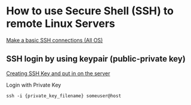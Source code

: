# How to use Secure Shell (SSH) to remote Linux Servers

[Make a basic SSH connections (All OS)](https://www.howtogeek.com/311287/how-to-connect-to-an-ssh-server-from-windows-macos-or-linux/)

## SSH login by using keypair (public-private key)
[Creating SSH Key and put in on the server](https://upcloud.com/community/tutorials/use-ssh-keys-authentication/)

Login with Private Key
```
ssh -i {private_key_filename} someuser@host
```